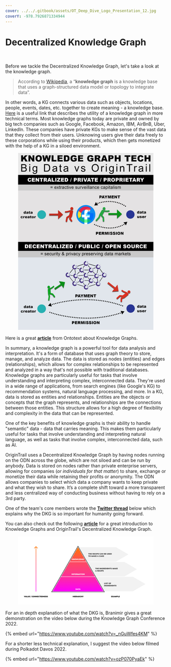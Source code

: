 ```yaml
---
cover: ../../.gitbook/assets/OT_Deep_Dive_Logo_Presentation_12.jpg
coverY: -978.7926871334944
---
```


# Decentralized Knowledge Graph

<figure><img src="https://miro.medium.com/max/1100/0*fJCuPbRDcO-Rvsyn.png" alt=""><figcaption></figcaption></figure>

Before we tackle the Decentralized Knowledge Graph, let's take a look at the knowledge graph.&#x20;

> According to [Wikipedia](https://en.wikipedia.org/wiki/Knowledge\_graph), a “**knowledge graph** is a knowledge base that uses a graph-structured data model or topology to integrate data”.&#x20;

In other words, a KG connects various data such as objects, locations, people, events, dates, etc. together to create meaning - a knowledge base. [Here](https://internationalbanker.com/finance/knowledge-graphs-powerful-structures-making-sense-of-data/) is a useful link that describes the utility of a knowledge graph in more technical terms. Most knowledge graphs today are private and owned by big tech companies such as Google, Facebook, Amazon, IBM, AirBnB, Uber, LinkedIn. These companies have private KGs to make sense of the vast data that they collect from their users. Unknowing users give their data freely to these corporations while using their products, which then gets monetized with the help of a KG in a siloed environment.

<figure><img src="../../.gitbook/assets/BigDatavsOT.jpg" alt=""><figcaption></figcaption></figure>

Here is a great [**article**](https://www.ontotext.com/knowledgehub/fundamentals/what-is-a-knowledge-graph/) from Ontotext about Knowledge Graphs.&#x20;

In summary, a knowledge graph is a powerful tool for data analysis and interpretation. It's a form of database that uses graph theory to store, manage, and analyze data. The data is stored as nodes (entities) and edges (relationships), which allows for complex relationships to be represented and analyzed in a way that's not possible with traditional databases. Knowledge graphs are particularly useful for tasks that involve understanding and interpreting complex, interconnected data. They're used in a wide range of applications, from search engines (like Google's KG) to recommendation systems, natural language processing, and more. In a KG, data is stored as entities and relationships. Entities are the objects or concepts that the graph represents, and relationships are the connections between those entities. This structure allows for a high degree of flexibility and complexity in the data that can be represented.

One of the key benefits of knowledge graphs is their ability to handle "semantic" data - data that carries meaning. This makes them particularly useful for tasks that involve understanding and interpreting natural language, as well as tasks that involve complex, interconnected data, such as AI.

OriginTrail uses a Decentralized Knowledge Graph by having nodes running on the ODN across the globe, which are not siloed and can be run by anybody. Data is stored on nodes rather than private enterprise servers, allowing for companies (_or individuals for that matter_) to share, exchange or monetize their data while retaining their profits or anonymity. The ODN allows companies to select which data a company wants to keep private and what they wish to share. It’s a complete shift toward a more transparent and less centralized way of conducting business without having to rely on a 3rd party.

One of the team's core members wrote the [**Twitter thread**](https://twitter.com/CryptoWaving/status/1624497244060758018) below which explains why the DKG is so important for humanity going forward.

You can also check out the following [**article**](https://opendata.substack.com/p/towards-an-open-sustainable-knowledge?utm\_source=twitter\&sd=pf) for a great introduction to Knowledge Graphs and OriginTrail's Decentralized Knowledge Graph.

<figure><img src="../../.gitbook/assets/image (8) (3).png" alt=""><figcaption></figcaption></figure>

For an in depth explanation of what the DKG is, Branimir gives a great demonstration on the video below during the Knowledge Graph Conference 2022.

{% embed url="https://www.youtube.com/watch?v=_nGuWfes4KM" %}

For a shorter less technical explanation, I suggest the video below filmed during Polkadot Davos 2022.

{% embed url="https://www.youtube.com/watch?v=ozP070PyaEk" %}

